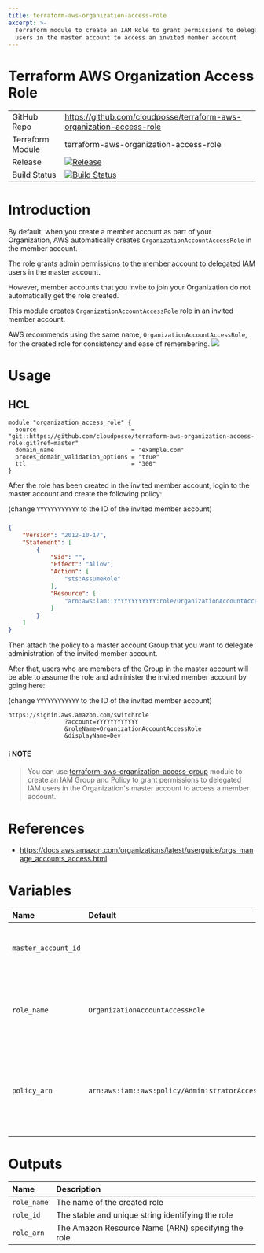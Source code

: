 ```yaml
---
title: terraform-aws-organization-access-role
excerpt: >-
  Terraform module to create an IAM Role to grant permissions to delegated IAM
  users in the master account to access an invited member account
---
```


# Terraform AWS Organization Access Role

|                  |                                                                                                                                                                                          |
|:-----------------|:-----------------------------------------------------------------------------------------------------------------------------------------------------------------------------------------|
| GitHub Repo      | <https://github.com/cloudposse/terraform-aws-organization-access-role>                                                                                                                   |
| Terraform Module | terraform-aws-organization-access-role                                                                                                                                                   |
| Release          | [![Release](https://img.shields.io/github/release/cloudposse/terraform-aws-organization-access-role.svg)](https://github.com/cloudposse/terraform-aws-organization-access-role/releases) |
| Build Status     | [![Build Status](https://travis-ci.org/cloudposse/terraform-aws-organization-access-role.svg?branch=master)](https://travis-ci.org/cloudposse/terraform-aws-organization-access-role)    |

# Introduction

By default, when you create a member account as part of your Organization, AWS automatically creates `OrganizationAccountAccessRole` in the member account.

The role grants admin permissions to the member account to delegated IAM users in the master account.

However, member accounts that you invite to join your Organization do not automatically get the role created.

This module creates `OrganizationAccountAccessRole` role in an invited member account.

AWS recommends using the same name, `OrganizationAccountAccessRole`, for the created role for consistency and ease of remembering. ![](/images/e24ad8c-OrganizationAccountAccessRole.png)

# Usage

## HCL

```hcl
module "organization_access_role" {
  source                           = "git::https://github.com/cloudposse/terraform-aws-organization-access-role.git?ref=master"
  domain_name                      = "example.com"
  proces_domain_validation_options = "true"
  ttl                              = "300"
}
```

After the role has been created in the invited member account, login to the master account and create the following policy:

(change `YYYYYYYYYYYY` to the ID of the invited member account)

### #

```json
{
    "Version": "2012-10-17",
    "Statement": [
        {
            "Sid": "",
            "Effect": "Allow",
            "Action": [
                "sts:AssumeRole"
            ],
            "Resource": [
                "arn:aws:iam::YYYYYYYYYYYY:role/OrganizationAccountAccessRole"
            ]
        }
    ]
}
```

Then attach the policy to a master account Group that you want to delegate administration of the invited member account.

After that, users who are members of the Group in the master account will be able to assume the role and administer the invited member account by going here:

(change `YYYYYYYYYYYY` to the ID of the invited member account)

```
https://signin.aws.amazon.com/switchrole
                ?account=YYYYYYYYYYYY
                &roleName=OrganizationAccountAccessRole
                &displayName=Dev
```

#### :information_source: NOTE

> You can use [terraform-aws-organization-access-group](https://github.com/cloudposse/terraform-aws-organization-access-group) module to create an IAM Group and Policy to grant permissions to delegated IAM users in the Organization's master account to access a member account.

# References

- <https://docs.aws.amazon.com/organizations/latest/userguide/orgs_manage_accounts_access.html>

# Variables

| Name                | Default                                       | Description                                                                                                                                                              | Required |
|:--------------------|:----------------------------------------------|:-------------------------------------------------------------------------------------------------------------------------------------------------------------------------|:---------|
| `master_account_id` |                                               | The ID of the master account to grant permissions to access the current account                                                                                          | Yes      |
| `role_name`         | `OrganizationAccountAccessRole`               | The name of the role to grant permissions to delegated IAM users in the master account to the current account                                                            | No       |
| `policy_arn`        | `arn:aws:iam::aws:policy/AdministratorAccess` | Policy ARN to attach to the role. By default, it attaches `AdministratorAccess` managed policy to grant full access to AWS services and resources in the current account | No       |

# Outputs

| Name        | Description                                        |
|:------------|:---------------------------------------------------|
| `role_name` | The name of the created role                       |
| `role_id`   | The stable and unique string identifying the role  |
| `role_arn`  | The Amazon Resource Name (ARN) specifying the role |

